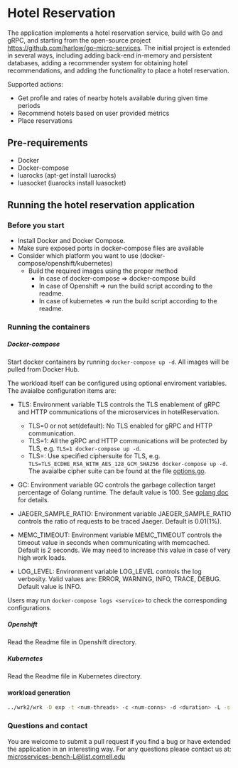 # Hotel Reservation

The application implements a hotel reservation service, build with Go and gRPC, and starting from the open-source project https://github.com/harlow/go-micro-services. The initial project is extended in several ways, including adding back-end in-memory and persistent databases, adding a recommender system for obtaining hotel recommendations, and adding the functionality to place a hotel reservation. 

<!-- ## Application Structure -->

<!-- ![Social Network Architecture](socialNet_arch.png) -->

Supported actions: 
* Get profile and rates of nearby hotels available during given time periods
* Recommend hotels based on user provided metrics
* Place reservations

## Pre-requirements
- Docker
- Docker-compose
- luarocks (apt-get install luarocks)
- luasocket (luarocks install luasocket)

## Running the hotel reservation application
### Before you start
- Install Docker and Docker Compose.
- Make sure exposed ports in docker-compose files are available
- Consider which platform you want to use (docker-compose/openshift/kubernetes)
    - Build the required images using the proper method
        - In case of docker-compose => docker-compose build
        - In case of Openshift => run the build script according to the readme.
        - In case of kubernetes => run the build script according to the readme.

### Running the containers
##### Docker-compose
Start docker containers by running `docker-compose up -d`. All images will be pulled from Docker Hub.

The workload itself can be configured using optional enviroment variables. The avaialbe configuration items are:

- TLS: Environment variable TLS controls the TLS enablement of gRPC and HTTP communications of the microservices in hotelReservation.
    - TLS=0 or not set(default): No TLS enabled for gRPC and HTTP communication.
    - TLS=1: All the gRPC and HTTP communications will be protected by TLS, e.g. `TLS=1 docker-compose up -d`.
    - TLS=<ciphersuite>: Use specified ciphersuite for TLS, e.g. `TLS=TLS_ECDHE_RSA_WITH_AES_128_GCM_SHA256 docker-compose up -d`. The avaialbe cipher suite can be found at the file [options.go](tls/options.go#L21).

- GC: Environment variable GC controls the garbage collection target percentage of Golang runtime. The default value is 100. See [golang doc](https://pkg.go.dev/runtime/debug#SetGCPercent) for details.

- JAEGER_SAMPLE_RATIO: Environment variable JAEGER_SAMPLE_RATIO controls the ratio of requests to be traced Jaeger. Default is 0.01(1%).

- MEMC_TIMEOUT: Environment variable MEMC_TIMEOUT controls the timeout value in seconds when communicating with memcached. Default is 2 seconds. We may need to increase this value in case of very high work loads.

- LOG_LEVEL: Environment variable LOG_LEVEL controls the log verbosity. Valid values are: ERROR, WARNING, INFO, TRACE, DEBUG. Default value is INFO.

Users may run `docker-compose logs <service>` to check the corresponding configurations.

##### Openshift
Read the Readme file in Openshift directory.

##### Kubernetes
Read the Readme file in Kubernetes directory.

#### workload generation
```bash
../wrk2/wrk -D exp -t <num-threads> -c <num-conns> -d <duration> -L -s ./wrk2/scripts/hotel-reservation/mixed-workload_type_1.lua http://x.x.x.x:5000 -R <reqs-per-sec>
```

### Questions and contact

You are welcome to submit a pull request if you find a bug or have extended the application in an interesting way. For any questions please contact us at: <microservices-bench-L@list.cornell.edu>
